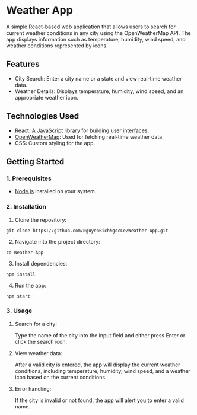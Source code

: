# Weather App
A simple React-based web application that allows users to search for current weather conditions in any city using the OpenWeatherMap API. The app displays information such as temperature, humidity, wind speed, and weather conditions represented by icons.

## Features
- City Search: Enter a city name or a state and view real-time weather data.
- Weather Details: Displays temperature, humidity, wind speed, and an appropriate weather icon.

## Technologies Used
- [React](https://react.dev/): A JavaScript library for building user interfaces.
- [OpenWeatherMap](https://openweathermap.org/): Used for fetching real-time weather data.
- CSS: Custom styling for the app.

## Getting Started
### 1. Prerequisites
- [Node.js](https://nodejs.org/en) installed on your system.

### 2. Installation
1. Clone the repository:
```
git clone https://github.com/NguyenBichNgocLe/Weather-App.git
```
2. Navigate into the project directory:
```
cd Weather-App
```
3. Install dependencies:
```
npm install
```
4. Run the app:
```
npm start
```

### 3. Usage
1. Search for a city: 
    
    Type the name of the city into the input field and either press Enter or click the search icon.
2. View weather data: 

    After a valid city is entered, the app will display the current weather conditions, including temperature, humidity, wind speed, and a weather icon based on the current conditions.
3. Error handling: 

    If the city is invalid or not found, the app will alert you to enter a valid name.
